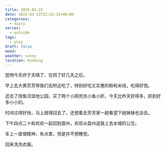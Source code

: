 ```yaml
---
title: 2025-03-23
date: 2025-03-23T22:52:15+08:00
categories:
  - diary
series:
  - outside
tags:
  - play
draft: false
mood: 
weather: sunny
location: Kunming
---
```

昆明今天终于天晴了，在阴了好几天之后。

早上去大黄芳芳带我们去附近吃了，特别好吃又实惠的粉和米线，吃得好饱。

还去了捞鱼河湿地公园，买了两个小网兜去小鱼小虾。今天比昨天好得多，抓到好多小小的。

时间过得好快，马上就得回去了。还想着去芳芳家一趟看望下她妹妹也没去。

下午四点二十和欢欢一起回到盘州，欢欢从盘州送我上去水城的公交。

车上一直很精神，有点累，但是并不想睡觉。

回来洗洗衣服。
